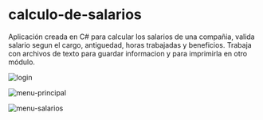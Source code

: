 # calculo-de-salarios

Aplicación creada en C# para calcular los salarios de una compañia, valida salario segun el cargo, antiguedad, horas trabajadas y beneficios.
Trabaja con archivos de texto para guardar informacion y para imprimirla en otro módulo.

![login](https://user-images.githubusercontent.com/64378653/90200072-24c8d680-dd9c-11ea-81e4-bf5e13e3c22f.JPG)

![menu-principal](https://user-images.githubusercontent.com/64378653/90200139-63f72780-dd9c-11ea-91b8-4abb4744fa76.JPG)

![menu-salarios](https://user-images.githubusercontent.com/64378653/90200351-10390e00-dd9d-11ea-8fa9-d2c9e479448e.JPG)
